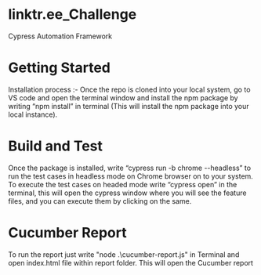 # linktr.ee_Challenge
Cypress Automation Framework

# Getting Started
Installation process :-
Once the repo is cloned into your local system, go to VS code and open the terminal window and install the npm package 
by writing “npm install” in terminal (This will install the npm package into your local instance).

# Build and Test
Once the package is installed, write “cypress run -b chrome --headless” to run the test cases in headless mode on Chrome browser
on to your system.
To execute the test cases on headed mode write “cypress open” in the terminal, this will open the cypress window where you will see the
feature files, and you can execute them by clicking on the same.

# Cucumber Report
To run the report
just write "node .\cucumber-report.js" in Terminal and open index.html file within report folder. This will open the Cucumber report